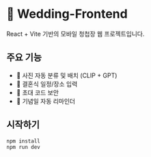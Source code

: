 # 💒 Wedding-Frontend

React + Vite 기반의 모바일 청첩장 웹 프로젝트입니다.

## 주요 기능
- 📸 사진 자동 분류 및 배치 (CLIP + GPT)
- 📆 결혼식 일정/장소 입력
- 🔐 초대 코드 보안
- 🔔 기념일 자동 리마인더

## 시작하기
```bash
npm install
npm run dev
